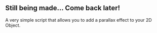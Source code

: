 ## Still being made... Come back later!

A very simple script that allows you to add a parallax effect to your 2D Object.
